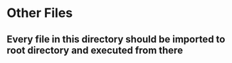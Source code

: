 # Other Files
## Every file in this directory should be imported to root directory and executed from there
